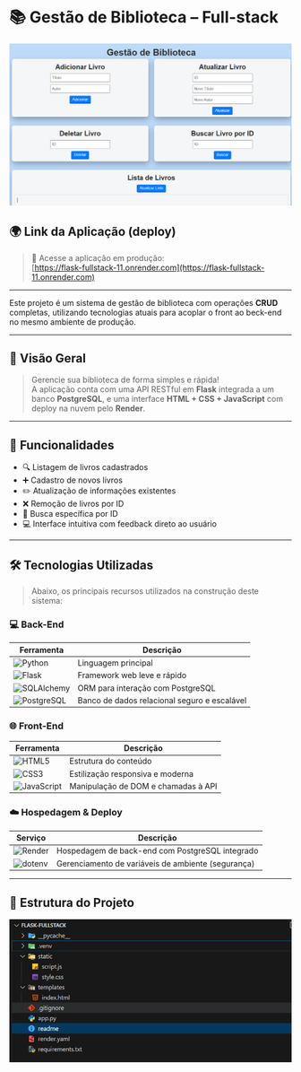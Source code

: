 # 📚 Gestão de Biblioteca – Full-stack
![Projeto](./img/interface%20do%20projeto.png)

## 🌍 Link da Aplicação (deploy)

> 🔗 Acesse a aplicação em produção:  
[https://flask-fullstack-11.onrender.com](https://flask-fullstack-11.onrender.com)

---

Este projeto é um sistema de gestão de biblioteca com operações **CRUD** completas, utilizando tecnologias atuais para acoplar o front ao beck-end no mesmo ambiente de produção.

---

## 🚀 Visão Geral

> Gerencie sua biblioteca de forma simples e rápida!  
> A aplicação conta com uma API RESTful em **Flask** integrada a um banco **PostgreSQL**, e uma interface **HTML + CSS + JavaScript** com deploy na nuvem pelo **Render**.

---

## 🧩 Funcionalidades

- 🔍 Listagem de livros cadastrados  
- ➕ Cadastro de novos livros  
- ✏️ Atualização de informações existentes  
- ❌ Remoção de livros por ID  
- 🔎 Busca específica por ID  
- 💻 Interface intuitiva com feedback direto ao usuário  

---

## 🛠️ Tecnologias Utilizadas

> Abaixo, os principais recursos utilizados na construção deste sistema:

### 💻 **Back-End**

| Ferramenta | Descrição |
|------------|-----------|
| ![Python](https://img.shields.io/badge/-Python-3776AB?style=flat&logo=python&logoColor=white) | Linguagem principal |
| ![Flask](https://img.shields.io/badge/-Flask-000000?style=flat&logo=flask) | Framework web leve e rápido |
| ![SQLAlchemy](https://img.shields.io/badge/-SQLAlchemy-cc0000?style=flat&logo=sqlalchemy&logoColor=white) | ORM para interação com PostgreSQL |
| ![PostgreSQL](https://img.shields.io/badge/-PostgreSQL-336791?style=flat&logo=postgresql&logoColor=white) | Banco de dados relacional seguro e escalável |

### 🌐 **Front-End**

| Ferramenta | Descrição |
|------------|-----------|
| ![HTML5](https://img.shields.io/badge/-HTML5-e34f26?style=flat&logo=html5&logoColor=white) | Estrutura do conteúdo |
| ![CSS3](https://img.shields.io/badge/-CSS3-1572B6?style=flat&logo=css3&logoColor=white) | Estilização responsiva e moderna |
| ![JavaScript](https://img.shields.io/badge/-JavaScript-f7df1e?style=flat&logo=javascript&logoColor=black) | Manipulação de DOM e chamadas à API |

### ☁️ **Hospedagem & Deploy**

| Serviço | Descrição |
|--------|-----------|
| ![Render](https://img.shields.io/badge/-Render-46E3B7?style=flat&logo=render&logoColor=white) | Hospedagem de back-end com PostgreSQL integrado |
| ![dotenv](https://img.shields.io/badge/-dotenv-4D4D4D?style=flat&logo=dotenv&logoColor=white) | Gerenciamento de variáveis de ambiente (segurança) |

---

## 🧱 Estrutura do Projeto

![Projeto](./img/estrutura%20do%20projeto.png)

